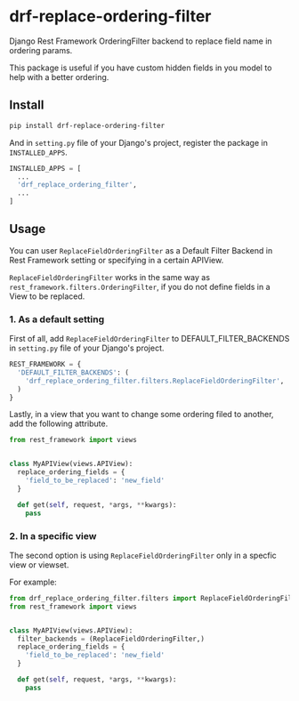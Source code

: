 # drf-replace-ordering-filter
Django Rest Framework OrderingFilter backend to replace field name in ordering params.

This package is useful if you have custom hidden fields in you model to help with a better ordering.

## Install
```sh
pip install drf-replace-ordering-filter
```

And in ```setting.py``` file of your Django's project, register the package in ```INSTALLED_APPS```.

``` python
INSTALLED_APPS = [
  ...
  'drf_replace_ordering_filter',
  ...
]
```


## Usage
You can user ```ReplaceFieldOrderingFilter``` as a Default Filter Backend in Rest Framework setting or specifying in a certain APIView.

```ReplaceFieldOrderingFilter``` works in the same way as ```rest_framework.filters.OrderingFilter```, if you do not define fields in a View to be replaced.


### 1. As a default setting
First of all, add ```ReplaceFieldOrderingFilter``` to DEFAULT_FILTER_BACKENDS in ```setting.py``` file of your Django's project.

``` python
REST_FRAMEWORK = {
  'DEFAULT_FILTER_BACKENDS': (
    'drf_replace_ordering_filter.filters.ReplaceFieldOrderingFilter',
  )
}
```

Lastly, in a view that you want to change some ordering filed to another, add the following attribute.

```python
from rest_framework import views


class MyAPIView(views.APIView):
  replace_ordering_fields = {
    'field_to_be_replaced': 'new_field'
  }

  def get(self, request, *args, **kwargs):
    pass
```

### 2. In a specific view
The second option is using ```ReplaceFieldOrderingFilter``` only in a specfic view or viewset.

For example:

```python
from drf_replace_ordering_filter.filters import ReplaceFieldOrderingFilter
from rest_framework import views


class MyAPIView(views.APIView):
  filter_backends = (ReplaceFieldOrderingFilter,)
  replace_ordering_fields = {
    'field_to_be_replaced': 'new_field'
  }

  def get(self, request, *args, **kwargs):
    pass
```

